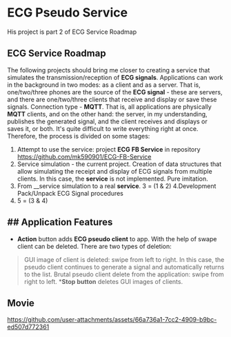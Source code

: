 # ECG Pseudo Service

His project is part 2 of ECG Service Roadmap

## ECG Service Roadmap

The following projects should bring me closer to creating a service that simulates the transmission/reception of __ECG signals__. Applications can work in the background in two modes: as a client and as a server. That is, one/two/three phones are the source of the __ECG signal__ - these are servers, and there are one/two/three clients that receive and display or save these signals.
Connection type - __MQTT__. That is, all applications are physically __MQTT__ clients, and on the other hand: the server, in my understanding, publishes the generated signal, and the client receives and displays or saves it, or both.
It's quite difficult to write everything right at once. Therefore, the process is divided on some stages:
1. Attempt to use the service: project __ECG FB Service__ in repository https://github.com/mk590901/ECG-FB-Service
2. Service simulation - the current project. Creation of data structures that allow simulating the receipt and display of ECG signals from multiple clients. In this case, the __service__ is not implemented. Pure imitation.
3. From __service simulation to a real __service__. 3 = (1 & 2)
4.Development Pack/Unpack ECG Signal procedures
5. 5 = (3 & 4)

## ## Application Features

* __Action__ button adds __ECG pseudo client__ to app. With the help of swape client can be deleted. There are two types of deletion:
> GUI image of client is deleted: swipe from left to right. In this case, the pseudo client continues to generate a signal and automatically returns to the list.
> Brutal pseudo client delete from the application: swipe from right to left.
*__Stop button__ deletes GUI images of clients.
> 
## Movie

https://github.com/user-attachments/assets/66a736a1-7cc2-4909-b9bc-ed507d772361

